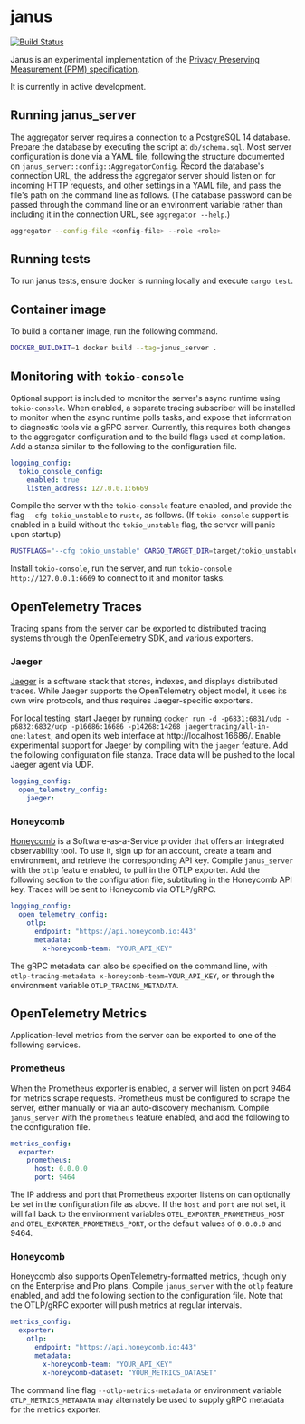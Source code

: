 # janus
[![Build Status]][actions]

[Build Status]: https://github.com/divviup/janus/workflows/ci-build/badge.svg
[actions]: https://github.com/divviup/janus/actions?query=branch%3Amain

Janus is an experimental implementation of the
[Privacy Preserving Measurement (PPM) specification](https://github.com/ietf-wg-ppm/draft-ietf-ppm-dap).

It is currently in active development.

## Running janus\_server

The aggregator server requires a connection to a PostgreSQL 14 database. Prepare the database by executing the script at `db/schema.sql`. Most server configuration is done via a YAML file, following the structure documented on `janus_server::config::AggregatorConfig`. Record the database's connection URL, the address the aggregator server should listen on for incoming HTTP requests, and other settings in a YAML file, and pass the file's path on the command line as follows. (The database password can be passed through the command line or an environment variable rather than including it in the connection URL, see `aggregator --help`.)

```bash
aggregator --config-file <config-file> --role <role>
```

## Running tests

To run janus tests, ensure docker is running locally and execute `cargo test`.

## Container image

To build a container image, run the following command.

```bash
DOCKER_BUILDKIT=1 docker build --tag=janus_server .
```

## Monitoring with `tokio-console`

Optional support is included to monitor the server's async runtime using `tokio-console`. When enabled, a separate tracing subscriber will be installed to monitor when the async runtime polls tasks, and expose that information to diagnostic tools via a gRPC server. Currently, this requires both changes to the aggregator configuration and to the build flags used at compilation. Add a stanza similar to the following to the configuration file.

```yaml
logging_config:
  tokio_console_config:
    enabled: true
    listen_address: 127.0.0.1:6669
```

Compile the server with the `tokio-console` feature enabled, and provide the flag `--cfg tokio_unstable` to `rustc`, as follows. (If `tokio-console` support is enabled in a build without the `tokio_unstable` flag, the server will panic upon startup)

```bash
RUSTFLAGS="--cfg tokio_unstable" CARGO_TARGET_DIR=target/tokio_unstable cargo build --features tokio-console
```

Install `tokio-console`, run the server, and run `tokio-console http://127.0.0.1:6669` to connect to it and monitor tasks.

## OpenTelemetry Traces

Tracing spans from the server can be exported to distributed tracing systems through the OpenTelemetry SDK, and various exporters.

### Jaeger

[Jaeger](https://www.jaegertracing.io/) is a software stack that stores, indexes, and displays distributed traces. While Jaeger supports the OpenTelemetry object model, it uses its own wire protocols, and thus requires Jaeger-specific exporters.

For local testing, start Jaeger by running `docker run -d -p6831:6831/udp -p6832:6832/udp -p16686:16686 -p14268:14268 jaegertracing/all-in-one:latest`, and open its web interface at http://localhost:16686/. Enable experimental support for Jaeger by compiling with the `jaeger` feature. Add the following configuration file stanza. Trace data will be pushed to the local Jaeger agent via UDP.

```yaml
logging_config:
  open_telemetry_config:
    jaeger:
```

### Honeycomb

[Honeycomb](https://www.honeycomb.io/) is a Software-as-a-Service provider that offers an integrated observability tool. To use it, sign up for an account, create a team and environment, and retrieve the corresponding API key. Compile `janus_server` with the `otlp` feature enabled, to pull in the OTLP exporter. Add the following section to the configuration file, subtituting in the Honeycomb API key. Traces will be sent to Honeycomb via OTLP/gRPC.

```yaml
logging_config:
  open_telemetry_config:
    otlp:
      endpoint: "https://api.honeycomb.io:443"
      metadata:
        x-honeycomb-team: "YOUR_API_KEY"
```

The gRPC metadata can also be specified on the command line, with `--otlp-tracing-metadata x-honeycomb-team=YOUR_API_KEY`, or through the environment variable `OTLP_TRACING_METADATA`.

## OpenTelemetry Metrics

Application-level metrics from the server can be exported to one of the following services.

### Prometheus

When the Prometheus exporter is enabled, a server will listen on port 9464 for metrics scrape requests. Prometheus must be configured to scrape the server, either manually or via an auto-discovery mechanism. Compile `janus_server` with the `prometheus` feature enabled, and add the following to the configuration file.
```yaml
metrics_config:
  exporter:
    prometheus:
      host: 0.0.0.0
      port: 9464
```

The IP address and port that Prometheus exporter listens on can optionally be set in the configuration file as above. If the `host` and `port` are not set, it will fall back to the environment variables `OTEL_EXPORTER_PROMETHEUS_HOST` and `OTEL_EXPORTER_PROMETHEUS_PORT`, or the default values of `0.0.0.0` and 9464.

### Honeycomb

Honeycomb also supports OpenTelemetry-formatted metrics, though only on the Enterprise and Pro plans. Compile `janus_server` with the `otlp` feature enabled, and add the following section to the configuration file. Note that the OTLP/gRPC exporter will push metrics at regular intervals.

```yaml
metrics_config:
  exporter:
    otlp:
      endpoint: "https://api.honeycomb.io:443"
      metadata:
        x-honeycomb-team: "YOUR_API_KEY"
        x-honeycomb-dataset: "YOUR_METRICS_DATASET"
```

The command line flag `--otlp-metrics-metadata` or environment variable `OTLP_METRICS_METADATA` may alternately be used to supply gRPC metadata for the metrics exporter.
